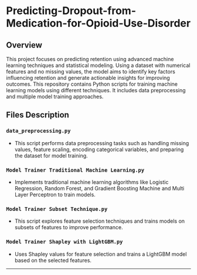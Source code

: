 # Predicting-Dropout-from-Medication-for-Opioid-Use-Disorder

## Overview
This project focuses on predicting retention using advanced machine learning techniques and statistical modeling. Using a dataset with numerical features and no missing values, the model aims to identify key factors influencing retention and generate actionable insights for improving outcomes. This repository contains Python scripts for training machine learning models using different techniques. It includes data preprocessing and multiple model training approaches.

## Files Description

### `data_preprocessing.py`
- This script performs data preprocessing tasks such as handling missing values, feature scaling, encoding categorical variables, and preparing the dataset for model training.

### `Model Trainer Traditional Machine Learning.py`
- Implements traditional machine learning algorithms like Logistic Regression, Random Forest, and Gradient Boosting Machine and Multi Layer Perceptron to train models.

### `Model Trainer Subset Technique.py`
- This script explores feature selection techniques and trains models on subsets of features to improve performance.

### `Model Trainer Shapley with LightGBM.py`
- Uses Shapley values for feature selection and trains a LightGBM model based on the selected features.

---


